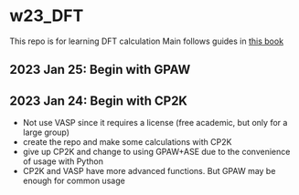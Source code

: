 # w23_DFT

This repo is for learning DFT calculation
Main follows guides in [this book](http://kitchingroup.cheme.cmu.edu/dft-book/dft.html)

## 2023 Jan 25: Begin with GPAW

## 2023 Jan 24: Begin with CP2K

- Not use VASP since it requires a license (free academic, but only for a large group)
- create the repo and make some calculations with CP2K
- give up CP2K and change to using GPAW+ASE due to the convenience of usage with Python
- CP2K and VASP have more advanced functions. But GPAW may be enough for common usage
